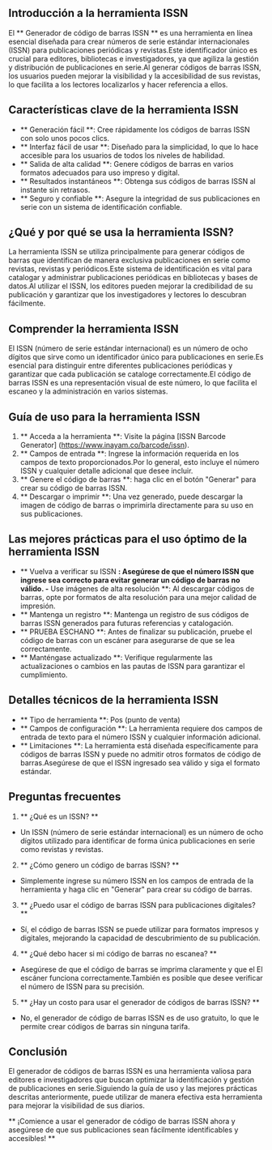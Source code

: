 ## Introducción a la herramienta ISSN

El ** Generador de código de barras ISSN ** es una herramienta en línea esencial diseñada para crear números de serie estándar internacionales (ISSN) para publicaciones periódicas y revistas.Este identificador único es crucial para editores, bibliotecas e investigadores, ya que agiliza la gestión y distribución de publicaciones en serie.Al generar códigos de barras ISSN, los usuarios pueden mejorar la visibilidad y la accesibilidad de sus revistas, lo que facilita a los lectores localizarlos y hacer referencia a ellos.

## Características clave de la herramienta ISSN

- ** Generación fácil **: Cree rápidamente los códigos de barras ISSN con solo unos pocos clics.
- ** Interfaz fácil de usar **: Diseñado para la simplicidad, lo que lo hace accesible para los usuarios de todos los niveles de habilidad.
- ** Salida de alta calidad **: Genere códigos de barras en varios formatos adecuados para uso impreso y digital.
- ** Resultados instantáneos **: Obtenga sus códigos de barras ISSN al instante sin retrasos.
- ** Seguro y confiable **: Asegure la integridad de sus publicaciones en serie con un sistema de identificación confiable.

## ¿Qué y por qué se usa la herramienta ISSN?

La herramienta ISSN se utiliza principalmente para generar códigos de barras que identifican de manera exclusiva publicaciones en serie como revistas, revistas y periódicos.Este sistema de identificación es vital para catalogar y administrar publicaciones periódicas en bibliotecas y bases de datos.Al utilizar el ISSN, los editores pueden mejorar la credibilidad de su publicación y garantizar que los investigadores y lectores lo descubran fácilmente.

## Comprender la herramienta ISSN

El ISSN (número de serie estándar internacional) es un número de ocho dígitos que sirve como un identificador único para publicaciones en serie.Es esencial para distinguir entre diferentes publicaciones periódicas y garantizar que cada publicación se cataloge correctamente.El código de barras ISSN es una representación visual de este número, lo que facilita el escaneo y la administración en varios sistemas.

## Guía de uso para la herramienta ISSN

1. ** Acceda a la herramienta **: Visite la página [ISSN Barcode Generator] (https://www.inayam.co/barcode/issn).
2. ** Campos de entrada **: Ingrese la información requerida en los campos de texto proporcionados.Por lo general, esto incluye el número ISSN y cualquier detalle adicional que desee incluir.
3. ** Genere el código de barras **: haga clic en el botón "Generar" para crear su código de barras ISSN.
4. ** Descargar o imprimir **: Una vez generado, puede descargar la imagen de código de barras o imprimirla directamente para su uso en sus publicaciones.

## Las mejores prácticas para el uso óptimo de la herramienta ISSN

- ** Vuelva a verificar su ISSN **: Asegúrese de que el número ISSN que ingrese sea correcto para evitar generar un código de barras no válido.
-** Use imágenes de alta resolución **: Al descargar códigos de barras, opte por formatos de alta resolución para una mejor calidad de impresión.
- ** Mantenga un registro **: Mantenga un registro de sus códigos de barras ISSN generados para futuras referencias y catalogación.
- ** PRUEBA ESCHANO **: Antes de finalizar su publicación, pruebe el código de barras con un escáner para asegurarse de que se lea correctamente.
- ** Manténgase actualizado **: Verifique regularmente las actualizaciones o cambios en las pautas de ISSN para garantizar el cumplimiento.

## Detalles técnicos de la herramienta ISSN

- ** Tipo de herramienta **: Pos (punto de venta)
- ** Campos de configuración **: La herramienta requiere dos campos de entrada de texto para el número ISSN y cualquier información adicional.
- ** Limitaciones **: La herramienta está diseñada específicamente para códigos de barras ISSN y puede no admitir otros formatos de código de barras.Asegúrese de que el ISSN ingresado sea válido y siga el formato estándar.

## Preguntas frecuentes

1. ** ¿Qué es un ISSN? **
- Un ISSN (número de serie estándar internacional) es un número de ocho dígitos utilizado para identificar de forma única publicaciones en serie como revistas y revistas.

2. ** ¿Cómo genero un código de barras ISSN? **
- Simplemente ingrese su número ISSN en los campos de entrada de la herramienta y haga clic en "Generar" para crear su código de barras.

3. ** ¿Puedo usar el código de barras ISSN para publicaciones digitales? **
- Sí, el código de barras ISSN se puede utilizar para formatos impresos y digitales, mejorando la capacidad de descubrimiento de su publicación.

4. ** ¿Qué debo hacer si mi código de barras no escanea? **
- Asegúrese de que el código de barras se imprima claramente y que el El escáner funciona correctamente.También es posible que desee verificar el número de ISSN para su precisión.

5. ** ¿Hay un costo para usar el generador de códigos de barras ISSN? **
- No, el generador de código de barras ISSN es de uso gratuito, lo que le permite crear códigos de barras sin ninguna tarifa.

## Conclusión

El generador de códigos de barras ISSN es una herramienta valiosa para editores e investigadores que buscan optimizar la identificación y gestión de publicaciones en serie.Siguiendo la guía de uso y las mejores prácticas descritas anteriormente, puede utilizar de manera efectiva esta herramienta para mejorar la visibilidad de sus diarios.

** ¡Comience a usar el generador de código de barras ISSN ahora y asegúrese de que sus publicaciones sean fácilmente identificables y accesibles! **